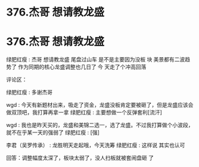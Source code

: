 # 376.杰哥 想请教龙盛

# 376.杰哥 想请教龙盛

绿肥红瘦 : 杰哥 想请教龙盛 尾盘过山车 是不是主要因为没板 块 美景都有二波趋势了 作为同期的核心龙盛调整也几日了 今 天走了个冲高回落

评论区：

绿肥红瘦 : 多谢杰哥

wgd : 今天有新题材出来，吸走了资金，龙盛没板肯定要被砸了，但是龙盛应该会做双顶吧，我打算再拿一拿 绿肥红瘦 : 主要想做一个反弹套利[流汗]

wgd : 我也是昨天买的，龙盛和美锦二选一，选了龙盛。不过我打算做个小波段，就不在乎某一天的强弱了 绿肥红瘦 : [强]

李君（吴罗传承） : 龙胜明天走起哦，今天洗筹 绿肥红瘦 : 这样说 其实也认可

回答：调整幅度太深了，板块太弱了，没人扫板就被套闹盘砸 了